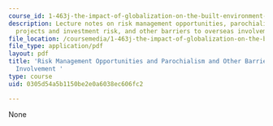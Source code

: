 ```yaml
---
course_id: 1-463j-the-impact-of-globalization-on-the-built-environment-fall-2009
description: Lecture notes on risk management opportunities, parochialism, international
  projects and investment risk, and other barriers to overseas involvement.
file_location: /coursemedia/1-463j-the-impact-of-globalization-on-the-built-environment-fall-2009/0305d54a5b1150be2e0a6038ec606fc2_MIT1_463JF09_notes09.pdf
file_type: application/pdf
layout: pdf
title: 'Risk Management Opportunities and Parochialism and Other Barriers to Overseas
  Involvement '
type: course
uid: 0305d54a5b1150be2e0a6038ec606fc2

---
```

None